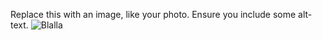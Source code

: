 Replace this with an image, like your photo. Ensure you include some alt-text.
![Blalla](https://octodex.github.com/images/yaktocat.png)
